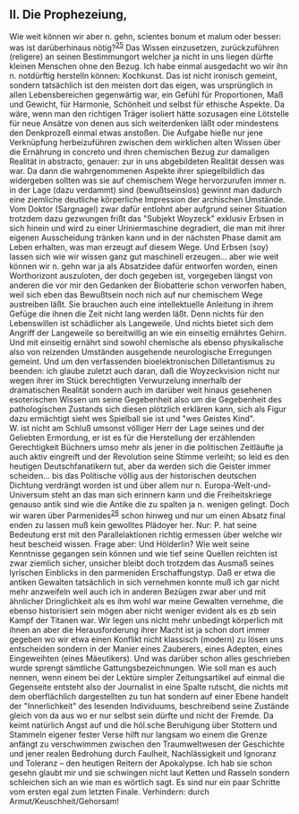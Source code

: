 ## II. Die Prophezeiung,
Wie weit können wir aber n. gehn, scientes bonum et malum oder besser: was ist darüberhinaus nötig?<sup><a id="ffn25" href="#fn25" class="footnote">25</a></sup> Das Wissen einzusetzen, zurückzuführen (religere) an seinen Bestimmungort welcher ja nicht in uns liegen dürfte kleinen Menschen ohne den Bezug. Ich habe einmal ausgedacht wo wir ihn n. notdürftig herstelln können: Kochkunst. Das ist nicht ironisch gemeint, sondern tatsächlich ist den meisten dort das eigen, was ursprünglich in allen Lebensbereichen gegenwärtig war, ein Gefühl für Proportionen, Maß und Gewicht, für Harmonie, Schönheit und selbst für ethische Aspekte. Da wäre, wenn man den richtigen Träger isoliert hätte sozusagen eine Lötstelle für neue Ansätze von denen aus sich weiterdenken läßt oder mindestens den Denkprozeß einmal etwas anstoßen. Die Aufgabe hieße nur jene Verknüpfung herbeizuführen zwischen dem wirklichen alten Wissen über die Ernährung in concreto und ihren chemischen Bezug zur damaligen Realität in abstracto, genauer: zur in uns abgebildeten Realität dessen was war. Da dann die wahrgenommenen Aspekte ihrer spiegelbildlich das widergeben sollten was sie auf chemischem Wege hervorzurufen immer n. in der Lage (dazu verdammt) sind (bewußtseinslos) gewinnt man dadurch eine ziemliche deutliche körperliche Impression der archischen Umstände. Vom Doktor (Sargnagel) zwar dafür entlohnt aber aufgrund seiner Situation trotzdem dazu gezwungen frißt das &quot;Subjekt Woyzeck&quot; exklusiv Erbsen in sich hinein und wird zu einer Uriniermaschine degradiert, die man mit ihrer eigenen Ausscheidung tränken kann und in der nächsten Phase damit am Leben erhalten, was man erzeugt auf diesem Wege. Und Erbsen (soy) lassen sich wie wir wissen ganz gut maschinell erzeugen... aber wie weit können wir n. gehn war ja als Absatzidee dafür entworfen worden, einen Worthorizont auszuloten, der doch gegeben ist, vorgegeben längst von anderen die vor mir den Gedanken der Biobatterie schon verworfen haben, weil sich eben das Bewußtsein noch nich auf nur chemischem Wege austreiben läßt. Sie brauchen auch eine intellektuelle Anleitung in ihrem Gefüge die ihnen die Zeit nicht lang werden läßt. Denn nichts für den Lebenswillen ist schädlicher als Langeweile. Und nichts bietet sich dem Angriff der Langeweile so bereitwillig an wie ein einseitig ernährtes Gehirn. Und mit einseitig ernährt sind sowohl chemische als ebenso physikalische also von reizenden Umständen ausgehende neurologische Erregungen gemeint. Und um den verfassenden bioelektronischen Dilletantismus zu beenden: ich glaube zuletzt auch daran, daß die Woyzeckvision nicht nur wegen ihrer im Stück berechtigten Verwurzelung innerhalb der dramatischen Realität sondern auch im darüber weit hinaus gesehenen esoterischen Wissen um seine Gegebenheit also um die Gegebenheit des pathologischen Zustands sich diesen plötzlich erklären kann, sich als Figur dazu ermächtigt sieht wes Spielball sie ist und &quot;wes Geistes Kind&quot;.   
W. ist nicht am Schluß umsonst völliger Herr der Lage seines und der Geliebten Ermordung, er ist es für die Herstellung der erzählenden Gerechtigkeit Büchners umso mehr als jener in die politischen Zeitläufte ja auch aktiv eingreift und der Revolution seine Stimme verleiht; so leid es den heutigen Deutschfanatikern tut, aber da werden sich die Geister immer scheiden... bis das Politische völlig aus der historischen deutschen Dichtung verdrängt worden ist und über allem nur n. Europa-Welt-und-Universum steht an das man sich erinnern kann und die Freiheitskriege genauso antik sind wie die Antike die zu spalten ja n. wenigen gelingt. Doch wir waren über Parmenides<sup><a id="ffn26" href="#fn26" class="footnote">26</a></sup> schon hinweg und nur um einen Absatz final enden zu lassen muß kein gewolltes Plädoyer her. Nur: P. hat seine Bedeutung erst mit den Parallelaktionen richtig ermessen über welche wir heut bescheid wissen. Frage aber: Und Hölderlin? Wie weit seine Kenntnisse gegangen sein können und wie tief seine Quellen reichten ist zwar ziemlich sicher, unsicher bleibt doch trotzdem das Ausmaß seines lyrischen Einblicks in den parmeniden Erschaffungstyp. Daß er etwa die antiken Gewalten tatsächlich in sich vernehmen konnte muß ich gar nicht mehr anzweifeln weil auch ich in anderen Bezügen zwar aber und mit ähnlicher Dringlichkeit als es ihm wohl war meine Gewalten vernehme, die ebenso historisiert sein mögen aber nicht weniger evident als es zb sein Kampf der Titanen war. Wir legen uns nicht mehr unbedingt körperlich mit ihnen an aber die Herausforderung ihrer Macht ist ja schon dort immer gegeben wo wir etwa einen Konflikt nicht klassisch (modern) zu lösen uns entscheiden sondern in der Manier eines Zauberers, eines Adepten, eines Eingeweihten (eines Mäeutikers). Und was darüber schon alles geschrieben wurde sprengt sämtliche Gattungsbezeichnungen. Wie soll man es auch nennen, wenn einem bei der Lektüre simpler Zeitungsartikel auf einmal die Gegenseite entsteht also der Journalist in eine Spalte rutscht, die nichts mit dem oberflächlich dargestellten zu tun hat sondern auf einer Ebene handelt der &quot;Innerlichkeit&quot; des lesenden Individuums, beschreibend seine Zustände gleich von da aus wo er nur selbst sein dürfte und nicht der Fremde. Da keimt natürlich Angst auf und die höl.sche Beruhigung über Stottern und Stammeln eigener fester Verse hilft nur langsam wo einem die Grenze anfängt zu verschwimmen zwischen den Traumweltwesen der Geschichte und jener realen Bedrohung durch Faulheit, Nachlässigkeit und Ignoranz und Toleranz – den heutigen Reitern der Apokalypse. Ich hab sie schon gesehn glaubt mir und sie schwingen nicht laut Ketten und Rasseln sondern schleichen sich an wie man es wörtlich sagt. Es sind nur ein paar Schritte vom ersten egal zum letzten Finale. Verhindern: durch Armut/Keuschheit/Gehorsam!    
